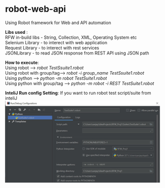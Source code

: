 # robot-web-api
Using Robot framework for Web and API automation

<b>Libs used</b> :<br>
RFW in-build libs - String, Collection, XML, Operating System etc<br>
Selenium Library - to interect with web application<br>
Request Library - to interect with rest services<br>
JSONLibrary - to read JSON response from REST API using JSON path<br>

<b>How to execute</b>:<br>
Using robot -->  <i> robot   TestSsuite1.robot</i><br>
Using robot with group/tag-->  <i> robot   -i  group_name  TestSsuite1.robot</i><br>
Using python -->  <i> python  -m  robot   TestSuite1.robot </i><br>
Using python with group/tag -->  <i> python -m  robot  -i  REST  TestSuite1.robot </i><br>

<b>InteliJ Run config Setting</b>: If you want to run robot test script/suite from inteliJ<br>
![alt text](https://raw.githubusercontent.com/sanjaydub/robot-web-api/master/inteliJRunConfigSettings.jpg)


